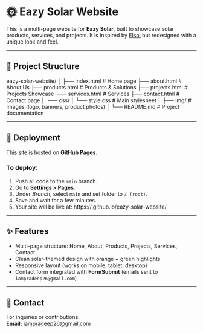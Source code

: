 

# 🌞 Eazy Solar Website

This is a multi-page website for **Eazy Solar**, built to showcase solar products, services, and projects.
It is inspired by [Elsol](https://elsol.co.in/) but redesigned with a unique look and feel.

---

## 📂 Project Structure

eazy-solar-website/
│
├── index.html # Home page
├── about.html # About Us
├── products.html # Products & Solutions
├── projects.html # Projects Showcase
├── services.html # Services
├── contact.html # Contact page
│
├── css/
│ └── style.css # Main stylesheet
│
├── img/ # Images (logo, banners, product photos)
│
└── README.md # Project documentation


---

## 🚀 Deployment

This site is hosted on **GitHub Pages**.

### To deploy:
1. Push all code to the `main` branch.
2. Go to **Settings > Pages**.
3. Under *Branch*, select `main` and set folder to `/ (root)`.
4. Save and wait for a few minutes.
5. Your site will be live at: https://<pradee2604>.github.io/eazy-solar-website/


---

## ✨ Features

- Multi-page structure: Home, About, Products, Projects, Services, Contact
- Clean solar-themed design with orange + green highlights
- Responsive layout (works on mobile, tablet, desktop)
- Contact form integrated with **FormSubmit** (emails sent to `iampradeep26@gmail.com`)

---

## 📧 Contact

For inquiries or contributions:  
**Email:** iampradeep26@gmail.com  


